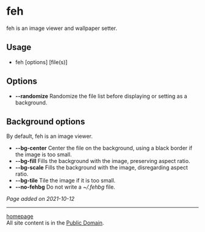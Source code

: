 # feh
feh is an image viewer and wallpaper setter.

## Usage
- feh [options] [file(s)]

## Options
- **--randomize** Randomize the file list before displaying or setting as a background.

## Background options
By default, feh is an image viewer.
- **--bg-center** Center the file on the background, using a black border if the image is too small.
- **--bg-fill** Fills the background with the image, preserving aspect ratio.
- **--bg-scale** Fills the background with the image, disregarding aspect ratio.
- **--bg-tile** Tile the image if it is too small.
- **--no-fehbg** Do not write a *~/.fehbg* file.

*Page added on 2021-10-12*

---

[homepage](../index.html)\
All site content is in the [Public Domain](http://unlicense.org/).
